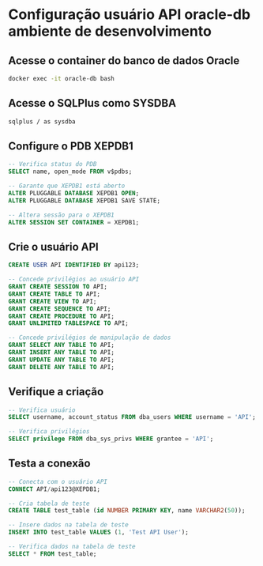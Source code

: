 # Configuração usuário API oracle-db ambiente de desenvolvimento

## Acesse o container do banco de dados Oracle
```bash
docker exec -it oracle-db bash
```

## Acesse o SQLPlus como SYSDBA
```bash
sqlplus / as sysdba
```

## Configure o PDB XEPDB1
```sql
-- Verifica status do PDB
SELECT name, open_mode FROM v$pdbs;

-- Garante que XEPDB1 está aberto
ALTER PLUGGABLE DATABASE XEPDB1 OPEN;
ALTER PLUGGABLE DATABASE XEPDB1 SAVE STATE;

-- Altera sessão para o XEPDB1
ALTER SESSION SET CONTAINER = XEPDB1;
```

## Crie o usuário API
```sql
CREATE USER API IDENTIFIED BY api123;

-- Concede privilégios ao usuário API
GRANT CREATE SESSION TO API;
GRANT CREATE TABLE TO API;
GRANT CREATE VIEW TO API;
GRANT CREATE SEQUENCE TO API;
GRANT CREATE PROCEDURE TO API;
GRANT UNLIMITED TABLESPACE TO API;

-- Concede privilégios de manipulação de dados
GRANT SELECT ANY TABLE TO API;
GRANT INSERT ANY TABLE TO API;
GRANT UPDATE ANY TABLE TO API;
GRANT DELETE ANY TABLE TO API;
```

## Verifique a criação
```sql
-- Verifica usuário
SELECT username, account_status FROM dba_users WHERE username = 'API';

-- Verifica privilégios
SELECT privilege FROM dba_sys_privs WHERE grantee = 'API';
```

## Testa a conexão
```sql
-- Conecta com o usuário API
CONNECT API/api123@XEPDB1;

-- Cria tabela de teste
CREATE TABLE test_table (id NUMBER PRIMARY KEY, name VARCHAR2(50));

-- Insere dados na tabela de teste
INSERT INTO test_table VALUES (1, 'Test API User');

-- Verifica dados na tabela de teste
SELECT * FROM test_table;
```